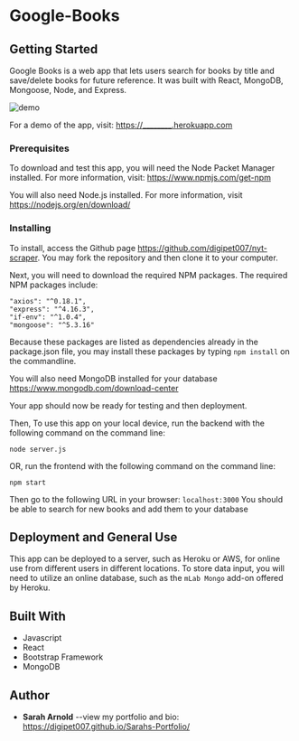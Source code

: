# Google-Books

## Getting Started

Google Books is a web app that lets users search for books by title and save/delete books for future reference. It was built with React, MongoDB, Mongoose, Node, and Express.

![demo](demo/books.gif)

For a demo of the app, visit: <https://________.herokuapp.com>

### Prerequisites

To download and test this app, you will need the Node Packet Manager installed.  For more information, visit: <https://www.npmjs.com/get-npm>

You will also need Node.js installed.  For more information, visit <https://nodejs.org/en/download/>

### Installing

To install, access the Github page <https://github.com/digipet007/nyt-scraper>.  You may fork the repository and then clone it to your computer.  

Next, you will need to download the required NPM packages.  The required NPM packages include:
```
"axios": "^0.18.1",
"express": "^4.16.3",
"if-env": "^1.0.4",
"mongoose": "^5.3.16"
```
Because these packages are listed as dependencies already in the package.json file, you may install these packages by typing `npm install` on the commandline.

You will also need MongoDB installed for your database <https://www.mongodb.com/download-center>

Your app should now be ready for testing and then deployment.

Then, To use this app on your local device, run the backend with the following command on the command line:
```
node server.js
```
OR, run the frontend with the following command on the command line:
```
npm start
```


Then go to the following URL in your browser: `localhost:3000`
You should be able to search for new books and add them to your database

## Deployment and General Use
This app can be deployed to a server, such as Heroku or AWS, for online use from different users in different locations. To store data input, you will need to utilize an online database, such as the `mLab Mongo` add-on offered by Heroku.

## Built With

* Javascript
* React
* Bootstrap Framework
* MongoDB

## Author

* **Sarah Arnold** --view my portfolio and bio: <https://digipet007.github.io/Sarahs-Portfolio/>